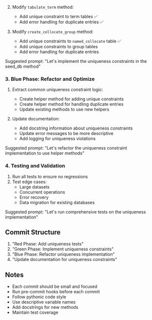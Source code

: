 2. Modify `tabulate_term` method:
   - Add unique constraint to term tables ✅
   - Add error handling for duplicate entries ✅

3. Modify `create_collocate_group` method:
   - Add unique constraints to `named_collocate` table ✅
   - Add unique constraints to group tables
   - Add error handling for duplicate entries

Suggested prompt: "Let's implement the uniqueness constraints in the seed_db method"

### 3. Blue Phase: Refactor and Optimize
1. Extract common uniqueness constraint logic:
   - Create helper method for adding unique constraints
   - Create helper method for handling duplicate entries
   - Update existing methods to use new helpers

2. Update documentation:
   - Add docstring information about uniqueness constraints
   - Update error messages to be more descriptive
   - Add logging for uniqueness violations

Suggested prompt: "Let's refactor the uniqueness constraint implementation to use helper methods"

### 4. Testing and Validation
1. Run all tests to ensure no regressions
2. Test edge cases:
   - Large datasets
   - Concurrent operations
   - Error recovery
   - Data migration for existing databases

Suggested prompt: "Let's run comprehensive tests on the uniqueness implementation"

## Commit Structure
1. "Red Phase: Add uniqueness tests"
2. "Green Phase: Implement uniqueness constraints"
3. "Blue Phase: Refactor uniqueness implementation"
4. "Update documentation for uniqueness constraints"

## Notes
- Each commit should be small and focused
- Run pre-commit hooks before each commit
- Follow pythonic code style
- Use descriptive variable names
- Add docstrings for new methods
- Maintain test coverage
